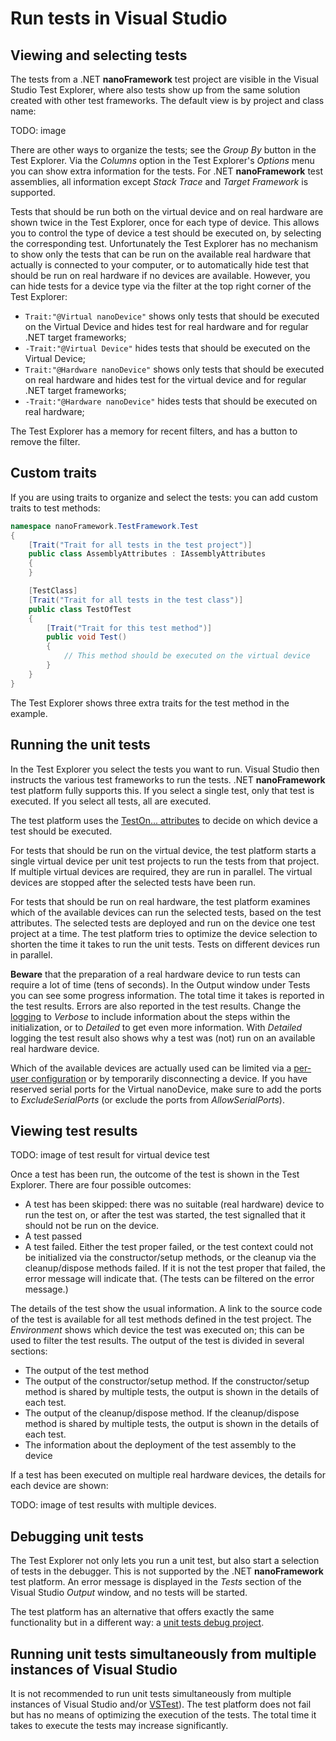 ﻿# Run tests in Visual Studio

## Viewing and selecting tests

The tests from a .NET **nanoFramework** test project are visible in the Visual Studio Test Explorer, where also tests show up from the same solution created with other test frameworks. The default view is by project and class name:

TODO: image

There are other ways to organize the tests; see the *Group By* button in the Test Explorer. Via the *Columns* option in the Test Explorer's *Options* menu you can show extra information for the tests. For .NET **nanoFramework** test assemblies, all information except *Stack Trace* and *Target Framework* is supported.

Tests that should be run both on the virtual device and on real hardware are shown twice in the Test Explorer, once for each type of device. This allows you to control the type of device a test should be executed on, by selecting the corresponding test. Unfortunately the Test Explorer has no mechanism to show only the tests that can be run on the available real hardware that actually is connected to your computer, or to automatically hide test that should be run on real hardware if no devices are available. However, you can hide tests for a device type via the filter at the top right corner of the Test Explorer:

- `Trait:"@Virtual nanoDevice"` shows only tests that should be executed on the Virtual Device and hides test for real hardware and for regular .NET target frameworks;
- `-Trait:"@Virtual Device"` hides tests that should be executed on the Virtual Device;
- `Trait:"@Hardware nanoDevice"` shows only tests that should be executed on real hardware and hides test for the virtual device and for regular .NET target frameworks;
- `-Trait:"@Hardware nanoDevice"` hides tests that should be executed on real hardware;

The Test Explorer has a memory for recent filters, and has a button to remove the filter.

## Custom traits
If you are using traits to organize and select the tests: you can add custom traits to test methods:

```csharp
namespace nanoFramework.TestFramework.Test
{
    [Trait("Trait for all tests in the test project")]
    public class AssemblyAttributes : IAssemblyAttributes
    {
    }

    [TestClass]
    [Trait("Trait for all tests in the test class")]
    public class TestOfTest
    {
        [Trait("Trait for this test method")]
        public void Test()
        {
            // This method should be executed on the virtual device
        }
    }
}
```

The Test Explorer shows three extra traits for the test method in the example.

## Running the unit tests

In the Test Explorer you select the tests you want to run. Visual Studio then instructs the various test frameworks to run the tests. .NET **nanoFramework** test platform fully supports this. If you select a single test, only that test is executed. If you select all tests, all are executed.

The test platform uses the [TestOn... attributes](writing-unit-tests#where-to-run-a-test-method-device-selection) to decide on which device a test should be executed.

For tests that should be run on the virtual device, the test platform starts a single virtual device per unit test projects to run the tests from that project. If multiple virtual devices are required, they are run in parallel. The virtual devices are stopped after the selected tests have been run.

For tests that should be run on real hardware, the test platform examines which of the available devices can run the selected tests, based on the test attributes. The selected tests are deployed and run on the device one test project at a time. The test platform tries to optimize the device selection to shorten the time it takes to run the unit tests. Tests on different devices run in parallel.

**Beware** that the preparation of a real hardware device to run tests can require a lot of time (tens of seconds). In the Output window under Tests you can see some progress information. The total time it takes is reported in the test results. Errors are also reported in the test results. Change the [logging](controlling-the-test-execution#content-of-a-configuration-file) to *Verbose* to include information about the steps within the initialization, or to *Detailed* to get even more information. With *Detailed* logging the test result also shows why a test was (not) run on an available real hardware device.

Which of the available devices are actually used can be limited via a [per-user configuration](controlling-the-test-execution#configuration-file-hierarchy) or by temporarily disconnecting a device. If you have reserved serial ports for the Virtual nanoDevice, make sure to add the ports to *ExcludeSerialPorts* (or exclude the ports from *AllowSerialPorts*).

## Viewing test results

TODO: image of test result for virtual device test

Once a test has been run, the outcome of the test is shown in the Test Explorer. There are four possible outcomes:

- A test has been skipped: there was no suitable (real hardware) device to run the test on, or after the test was started, the test signalled that it should not be run on the device.
- A test passed
- A test failed. Either the test proper failed, or the test context could not be initialized via the constructor/setup methods, or the cleanup via the cleanup/dispose methods failed. If it is not the test proper that failed, the error message will indicate that. (The tests can be filtered on the error message.)

The details of the test show the usual information. A link to the source code of the test is available for all test methods defined in the test project. The *Environment* shows which device the test was executed on; this can be used to filter the test results. The output of the test is divided in several sections:

- The output of the test method
- The output of the constructor/setup method. If the constructor/setup method is shared by multiple tests, the output is shown in the details of each test.
- The output of the cleanup/dispose method. If the cleanup/dispose method is shared by multiple tests, the output is shown in the details of each test.
- The information about the deployment of the test assembly to the device

If a test has been executed on multiple real hardware devices, the details for each device are shown:

TODO: image of test results with multiple devices.

## Debugging unit tests

The Test Explorer not only lets you run a unit test, but also start a selection of tests in the debugger. This is not supported by the .NET **nanoFramework** test platform. An error message is displayed in the *Tests* section of the Visual Studio *Output* window, and no tests will be started.

The test platform has an alternative that offers exactly the same functionality but in a different way: a [unit tests debug project](debugging-unit-tests).

## Running unit tests simultaneously from multiple instances of Visual Studio

It is not recommended to run unit tests simultaneously from multiple instances of Visual Studio and/or [VSTest](run-tests-in-vstest)).
The test platform does not fail but has no means of optimizing the execution of the tests. The total time it takes to execute the tests may increase significantly.

